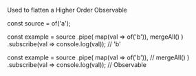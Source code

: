 Used to flatten a Higher Order Observable

const source = of('a');

const example = source
  .pipe(
    map(val => of('b')),
    mergeAll()
  )
  .subscribe(val => console.log(val));
// 'b'

const example = source
  .pipe(
    map(val => of('b')),
    // mergeAll()
  )
  .subscribe(val => console.log(val));
// Observable